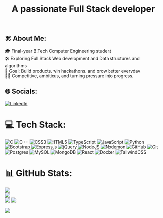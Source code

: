 <h1 align="center">A passionate Full Stack developer</h1>
<br>
<h2>⌘ About Me:</h2>
 🎓 Final-year B.Tech Computer Engineering student <br> 🛠️ Exploring Full Stack Web development and Data structures and algorithms<br> 🎯 Goal: Build products, win hackathons, and grow better everyday<br> 💪🏼 Competitive, ambitious, and turning pressure into progress. 


## 🌐 Socials:
[![LinkedIn](https://img.shields.io/badge/LinkedIn-%230077B5.svg?logo=linkedin&logoColor=white)]([(https://www.linkedin.com/in/anugrah-shibu-5a415a256/)]) 

# 💻 Tech Stack:
![C](https://img.shields.io/badge/c-%2300599C.svg?style=for-the-badge&logo=c&logoColor=white) ![C++](https://img.shields.io/badge/c++-%2300599C.svg?style=for-the-badge&logo=c%2B%2B&logoColor=white) ![CSS3](https://img.shields.io/badge/css3-%231572B6.svg?style=for-the-badge&logo=css3&logoColor=white) ![HTML5](https://img.shields.io/badge/html5-%23E34F26.svg?style=for-the-badge&logo=html5&logoColor=white) ![TypeScript](https://img.shields.io/badge/typescript-%23007ACC.svg?style=for-the-badge&logo=typescript&logoColor=white) ![JavaScript](https://img.shields.io/badge/javascript-%23323330.svg?style=for-the-badge&logo=javascript&logoColor=%23F7DF1E) ![Python](https://img.shields.io/badge/python-3670A0?style=for-the-badge&logo=python&logoColor=ffdd54) ![Bootstrap](https://img.shields.io/badge/bootstrap-%238511FA.svg?style=for-the-badge&logo=bootstrap&logoColor=white) ![Express.js](https://img.shields.io/badge/express.js-%23404d59.svg?style=for-the-badge&logo=express&logoColor=%2361DAFB) ![jQuery](https://img.shields.io/badge/jquery-%230769AD.svg?style=for-the-badge&logo=jquery&logoColor=white) ![NodeJS](https://img.shields.io/badge/node.js-6DA55F?style=for-the-badge&logo=node.js&logoColor=white) ![Nodemon](https://img.shields.io/badge/NODEMON-%23323330.svg?style=for-the-badge&logo=nodemon&logoColor=%BBDEAD) ![GitHub](https://img.shields.io/badge/github-%23121011.svg?style=for-the-badge&logo=github&logoColor=white) ![Git](https://img.shields.io/badge/git-%23F05033.svg?style=for-the-badge&logo=git&logoColor=white) ![Postgres](https://img.shields.io/badge/postgres-%23316192.svg?style=for-the-badge&logo=postgresql&logoColor=white) ![MySQL](https://img.shields.io/badge/mysql-4479A1.svg?style=for-the-badge&logo=mysql&logoColor=white) ![MongoDB](https://img.shields.io/badge/MongoDB-%234ea94b.svg?style=for-the-badge&logo=mongodb&logoColor=white) ![React](https://img.shields.io/badge/react-%2320232a.svg?style=for-the-badge&logo=react&logoColor=%2361DAFB) ![Docker](https://img.shields.io/badge/docker-%230db7ed.svg?style=for-the-badge&logo=docker&logoColor=white) ![TailwindCSS](https://img.shields.io/badge/tailwindcss-%2338B2AC.svg?style=for-the-badge&logo=tailwind-css&logoColor=white)
# 📊 GitHub Stats:
![](https://github-readme-stats.vercel.app/api?username=anugraw&theme=dark&hide_border=true&include_all_commits=false&count_private=false)<br/>
![](https://nirzak-streak-stats.vercel.app/?user=anugraw&theme=dark&hide_border=true)<br/>
![](https://quotes-github-readme.vercel.app/api?type=horizontal&theme=merko)
![](https://github-readme-stats.vercel.app/api/top-langs/?username=anugraw&theme=dark&hide_border=true&include_all_commits=false&count_private=false&layout=compact)


[![](https://visitcount.itsvg.in/api?id=anugraw&icon=0&color=0)](https://visitcount.itsvg.in)

<!-- Proudly created with GPRM ( https://gprm.itsvg.in ) -->
